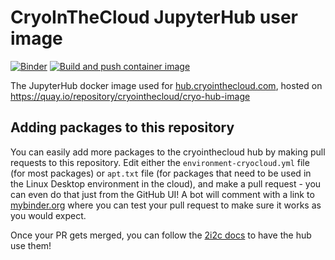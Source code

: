 # CryoInTheCloud JupyterHub user image

[![Binder](https://mybinder.org/badge_logo.svg)](https://mybinder.org/v2/gh/CryoInTheCloud/hub-image/HEAD)
[![Build and push container image](https://github.com/CryoInTheCloud/hub-image/actions/workflows/build.yaml/badge.svg)](https://github.com/CryoInTheCloud/hub-image/actions/workflows/build.yaml)

The JupyterHub docker image used for [hub.cryointhecloud.com](https://cryointhecloud.com),
hosted on https://quay.io/repository/cryointhecloud/cryo-hub-image

## Adding packages to this repository

You can easily add more packages to the cryointhecloud hub by making pull requests to this
repository. Edit either the `environment-cryocloud.yml` file (for most packages) or `apt.txt` file
(for packages that need to be used in the Linux Desktop environment in the cloud), and make
a pull request - you can even do that just from the GitHub UI! A bot will comment with a link to
[mybinder.org](https://mybinder.org) where you can test your pull request to make sure  it works
as you would expect.

Once your PR gets merged, you can follow the [2i2c docs](https://docs.2i2c.org/en/latest/admin/howto/configurator.html)
to have the hub use them!
